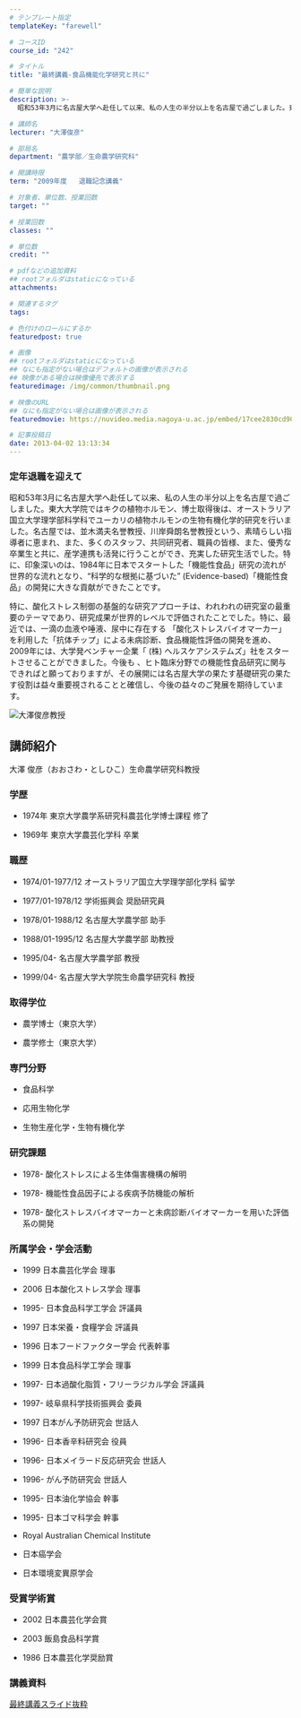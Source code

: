 ```yaml
---
# テンプレート指定
templateKey: "farewell"

# コースID
course_id: "242"

# タイトル
title: "最終講義-食品機能化学研究と共に"

# 簡単な説明
description: >-
  昭和53年3月に名古屋大学へ赴任して以来、私の人生の半分以上を名古屋で過ごしました。東大大学院ではキクの植物ホルモン、博士取得後は、オーストラリア国立大学理学部科学科でユーカリの植物ホルモンの...

# 講師名
lecturer: "大澤俊彦"

# 部局名
department: "農学部／生命農学研究科"

# 開講時限
term: "2009年度	退職記念講義"

# 対象者、単位数、授業回数
target: ""

# 授業回数
classes: ""

# 単位数
credit: ""

# pdfなどの追加資料
## rootフォルダはstaticになっている
attachments: 

# 関連するタグ
tags:

# 色付けのロールにするか
featuredpost: true

# 画像
## rootフォルダはstaticになっている
## なにも指定がない場合はデフォルトの画像が表示される
## 映像がある場合は映像優先で表示する
featuredimage: /img/common/thumbnail.png

# 映像のURL
## なにも指定がない場合は画像が表示される
featuredmovie: https://nuvideo.media.nagoya-u.ac.jp/embed/17cee2830cd904b915b8b164a49f99544f6df7c2

# 記事投稿日
date: 2013-04-02 13:13:34
---
```


### 定年退職を迎えて


昭和53年3月に名古屋大学へ赴任して以来、私の人生の半分以上を名古屋で過ごしました。東大大学院ではキクの植物ホルモン、博士取得後は、オーストラリア国立大学理学部科学科でユーカリの植物ホルモンの生物有機化学的研究を行いました。名古屋では、並木満夫名誉教授、川岸舜朗名誉教授という、素晴らしい指導者に恵まれ、また、多くのスタッフ、共同研究者、職員の皆様、また、優秀な卒業生と共に、産学連携も活発に行うことができ、充実した研究生活でした。特に、印象深いのは、1984年に日本でスタートした「機能性食品」研究の流れが世界的な流れとなり、“科学的な根拠に基づいた” (Evidence-based)「機能性食品」の開発に大きな貢献ができたことです。

特に、酸化ストレス制御の基盤的な研究アプローチは、われわれの研究室の最重要のテーマであり、研究成果が世界的レベルで評価されたことでした。特に、最近では、一滴の血液や唾液、尿中に存在する 「酸化ストレスバイオマーカー」を利用した「抗体チップ」による未病診断、食品機能性評価の開発を進め、2009年には、大学発ベンチャー企業「 (株) ヘルスケアシステムズ」社をスタートさせることができました。今後も 、ヒト臨床分野での機能性食品研究に関与できればと願っておりますが、その展開には名古屋大学の果たす基礎研究の果たす役割は益々重要視されることと確信し、今後の益々のご発展を期待しています。


![大澤俊彦教授](/files/242/s_ohsawa.jpg) 

## 講師紹介


大澤 俊彦（おおさわ・としひこ）生命農学研究科教授


### 学歴



* 1974年 東京大学農学系研究科農芸化学博士課程 修了

* 1969年 東京大学農芸化学科 卒業


### 職歴



* 1974/01-1977/12 オーストラリア国立大学理学部化学科 留学

* 1977/01-1978/12 学術振興会 奨励研究員

* 1978/01-1988/12 名古屋大学農学部 助手

* 1988/01-1995/12 名古屋大学農学部 助教授

* 1995/04- 名古屋大学農学部 教授

* 1999/04- 名古屋大学大学院生命農学研究科 教授


### 取得学位



* 農学博士（東京大学）

* 農学修士（東京大学）


### 専門分野



* 食品科学

* 応用生物化学

* 生物生産化学・生物有機化学


### 研究課題





* 1978- 酸化ストレスによる生体傷害機構の解明



* 1978- 機能性食品因子による疾病予防機能の解析



* 1978- 酸化ストレスバイオマーカーと未病診断バイオマーカーを用いた評価系の開発


### 所属学会・学会活動




* 1999 日本農芸化学会 理事

* 2006 日本酸化ストレス学会 理事


* 1995- 日本食品科学工学会 評議員


* 1997 日本栄養・食糧学会 評議員

* 1996 日本フードファクター学会 代表幹事


* 1999 日本食品科学工学会 理事


* 1997- 日本過酸化脂質・フリーラジカル学会 評議員


* 1997- 岐阜県科学技術振興会 委員


* 1997 日本がん予防研究会 世話人



* 1996- 日本香辛料研究会 役員



* 1996- 日本メイラード反応研究会 世話人



* 1996- がん予防研究会 世話人


* 1995- 日本油化学協会 幹事

* 1995- 日本ゴマ科学会 幹事

* Royal Australian Chemical Institute

* 日本癌学会

* 日本環境変異原学会


### 受賞学術賞



* 2002 日本農芸化学会賞

* 2003 飯島食品科学賞

* 1986 日本農芸化学奨励賞


### 講義資料


[最終講義スライド抜粋](/files/242/s_ohsawa_lec.pdf) 
